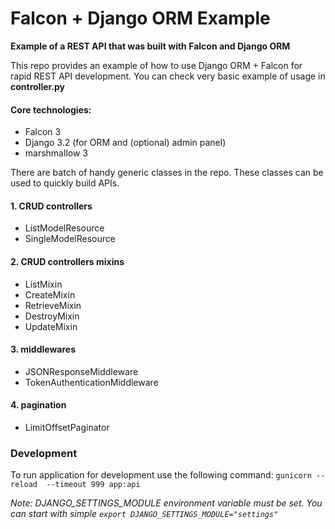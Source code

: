 # Falcon + Django ORM Example

**Example of a REST API that was built with Falcon and Django ORM**

This repo provides an example of how to use Django ORM + Falcon for rapid REST API development. You can check very basic example of usage in **controller.py**

#### Core technologies:
* Falcon 3
* Django 3.2 (for ORM and (optional) admin panel)
* marshmallow 3

There are batch of handy generic classes in the repo. These classes can be used to quickly build APIs.

#### 1. CRUD controllers 
* ListModelResource
* SingleModelResource

#### 2. CRUD controllers mixins 
* ListMixin
* CreateMixin
* RetrieveMixin
* DestroyMixin
* UpdateMixin

#### 3. middlewares
* JSONResponseMiddleware
* TokenAuthenticationMiddleware

#### 4. pagination
* LimitOffsetPaginator

### Development
To run application for development use the following command:
`gunicorn --reload  --timeout 999 app:api`

*Note: DJANGO_SETTINGS_MODULE environment variable must be set. You can start with simple `export DJANGO_SETTINGS_MODULE="settings"`*
